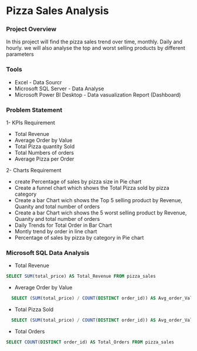 # Pizza Sales Analysis

### Project Overview
In this project will find the pizza sales trend over time, monthly. Daily and hourly. we will also analyse the top and worst selling products by different parameters

### Tools
- Excel - Data Sourcr
- Microsoft SQL Server - Data Analyse
- Microsoft Power BI Desktop - Data vasualization Report (Dashboard)

### Problem Statement
1- KPIs Requirement 
  - Total Revenue
  - Average Order by Value
  - Total Pizza quantity Sold
  - Total Numbers of orders
  - Average Pizza per Order

2- Charts Requirement
  - create Percentage of sales by pizza size in Pie chart
  - Create a funnel chart which shows the Total Pizza sold by pizza category
  - Create a bar Chart wich shows the Top 5 selling product by Revenue, Quanity and total number of orders
  - Create a bar Chart wich shows the  5 worst selling product by Revenue, Quanity and total number of orders
  - Daily Trends for Total Order in Bar Chart
  - Montly trend by order in line chart
  - Percentage of sales by pizza by category in Pie chart

### Microsoft SQL Data Analysis
- Total Revenue

```sql
SELECT SUM(total_price) AS Total_Revenue FROM pizza_sales
```
- Average Order by Value

```sql
  SELECT (SUM(total_price) / COUNT(DISTINCT order_id)) AS Avg_order_Value FROM pizza_sales
  ```
- Total Pizza Sold
```sql
  SELECT (SUM(total_price) / COUNT(DISTINCT order_id)) AS Avg_order_Value FROM pizza_sales
  ```
- Total Orders
```sql
SELECT COUNT(DISTINCT order_id) AS Total_Orders FROM pizza_sales
```

